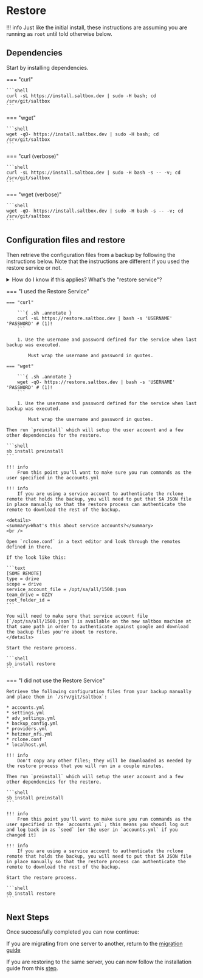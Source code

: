 # Restore

!!! info
    Just like the initial install, these instructions are assuming you are running as `root` until told otherwise below.

## Dependencies

Start by installing dependencies.

=== "curl"

    ```shell
    curl -sL https://install.saltbox.dev | sudo -H bash; cd /srv/git/saltbox
    ```

=== "wget"

    ```shell
    wget -qO- https://install.saltbox.dev | sudo -H bash; cd /srv/git/saltbox
    ```

=== "curl (verbose)"

    ```shell
    curl -sL https://install.saltbox.dev | sudo -H bash -s -- -v; cd /srv/git/saltbox
    ```

=== "wget (verbose)"

    ```shell
    wget -qO- https://install.saltbox.dev | sudo -H bash -s -- -v; cd /srv/git/saltbox
    ```

## Configuration files and restore

Then retrieve the configuration files from a backup by following the instructions below.  Note that the instructions are different if you used the restore service or not.

<details>
<summary>How do I know if this applies?  What's the "restore service"?</summary>
<br />

When you set up the backup, you may have entered values in these two fields in the backup config file:
    
```yaml
---
backup:
...
  restore_service:
    user: SOMEUSERNAME
    pass: SOMEPASSWORD
```

If you did so, you used the restore service.  If you didn't, you did not the restore service.
<br/>
<br/>
If those values are provided, the saltbox backup stores encrypted copies of your config files on a saltbox-controlled server, so they can be retrieved and restored for you in this step.
<br/>
<br/>
Those values would be things you made up.  Nobody but you knows what they are.  If you do not know them, or have misplaced them, you will have to proceed without the restore service.
<br/>
<br/>
</details>

=== "I used the Restore Service"

    === "curl"

        ```{ .sh .annotate }
        curl -sL https://restore.saltbox.dev | bash -s 'USERNAME' 'PASSWORD' # (1)!
        ```

        1. Use the username and password defined for the service when last backup was executed.

            Must wrap the username and password in quotes.

    === "wget"

        ```{ .sh .annotate }
        wget -qO- https://restore.saltbox.dev | bash -s 'USERNAME' 'PASSWORD' # (1)!
        ```

        1. Use the username and password defined for the service when last backup was executed.

            Must wrap the username and password in quotes.

    Then run `preinstall` which will setup the user account and a few other dependencies for the restore.

    ```shell
    sb install preinstall
    ```

    !!! info
        From this point you'll want to make sure you run commands as the user specified in the accounts.yml

    !!! info
        If you are using a service account to authenticate the rclone remote that holds the backup, you will need to put that SA JSON file in place manually so that the restore process can authenticate the remote to download the rest of the backup.

    <details>
    <summary>What's this about service accounts?</summary>
    <br />

    Open `rclone.conf` in a text editor and look through the remotes defined in there.

    If the look like this:

    ```text
    [SOME REMOTE]
    type = drive
    scope = drive
    service_account_file = /opt/sa/all/1500.json
    team_drive = OZZY
    root_folder_id =
    ```

    You will need to make sure that service account file [`/opt/sa/all/1500.json`] is available on the new saltbox machine at that same path in order to authenticate against google and download the backup files you're about to restore.
    </details>

    Start the restore process.

    ```shell
    sb install restore
    ```

=== "I did not use the Restore Service"

    Retrieve the following configuration files from your backup manually and place them in `/srv/git/saltbox`:

    * accounts.yml
    * settings.yml
    * adv_settings.yml
    * backup_config.yml
    * providers.yml
    * hetzner_nfs.yml
    * rclone.conf
    * localhost.yml

    !!! info
        Don't copy any other files; they will be downloaded as needed by the restore process that you will run in a couple minutes.
    
    Then run `preinstall` which will setup the user account and a few other dependencies for the restore.

    ```shell
    sb install preinstall
    ```

    !!! info
        From this point you'll want to make sure you run commands as the user specified in the `accounts.yml`; this means you shoudl log out and log back in as `seed` [or the user in `accounts.yml` if you changed it]

    !!! info
        If you are using a service account to authenticate the rclone remote that holds the backup, you will need to put that SA JSON file in place manually so that the restore process can authenticate the remote to download the rest of the backup.

    Start the restore process.

    ```shell
    sb install restore
    ```

## Next Steps

Once successfully completed you can now continue:

If you are migrating from one server to another, return to the [migration guide](migrate.md)

If you are restoring to the same server, you can now follow the installation guide from this [step](../../saltbox/install/install.md#step-5-saltbox).
